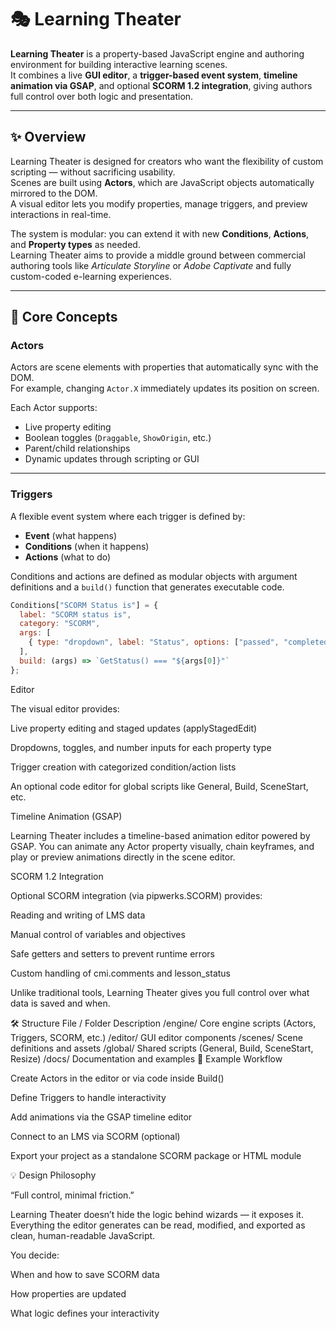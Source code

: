 # 🎭 Learning Theater

**Learning Theater** is a property-based JavaScript engine and authoring environment for building interactive learning scenes.  
It combines a live **GUI editor**, a **trigger-based event system**, **timeline animation via GSAP**, and optional **SCORM 1.2 integration**, giving authors full control over both logic and presentation.

---

## ✨ Overview

Learning Theater is designed for creators who want the flexibility of custom scripting — without sacrificing usability.  
Scenes are built using **Actors**, which are JavaScript objects automatically mirrored to the DOM.  
A visual editor lets you modify properties, manage triggers, and preview interactions in real-time.

The system is modular: you can extend it with new **Conditions**, **Actions**, and **Property types** as needed.  
Learning Theater aims to provide a middle ground between commercial authoring tools like *Articulate Storyline* or *Adobe Captivate* and fully custom-coded e-learning experiences.

---

## 🧩 Core Concepts

### **Actors**
Actors are scene elements with properties that automatically sync with the DOM.  
For example, changing `Actor.X` immediately updates its position on screen.

Each Actor supports:
- Live property editing
- Boolean toggles (`Draggable`, `ShowOrigin`, etc.)
- Parent/child relationships
- Dynamic updates through scripting or GUI

---

### **Triggers**
A flexible event system where each trigger is defined by:
- **Event** (what happens)
- **Conditions** (when it happens)
- **Actions** (what to do)

Conditions and actions are defined as modular objects with argument definitions and a `build()` function that generates executable code.

```js
Conditions["SCORM Status is"] = {
  label: "SCORM status is",
  category: "SCORM",
  args: [
    { type: "dropdown", label: "Status", options: ["passed", "completed", "failed"] }
  ],
  build: (args) => `GetStatus() === "${args[0]}"`
};
```

Editor

The visual editor provides:

Live property editing and staged updates (applyStagedEdit)

Dropdowns, toggles, and number inputs for each property type

Trigger creation with categorized condition/action lists

An optional code editor for global scripts like General, Build, SceneStart, etc.

Timeline Animation (GSAP)

Learning Theater includes a timeline-based animation editor powered by GSAP.
You can animate any Actor property visually, chain keyframes, and play or preview animations directly in the scene editor.

SCORM 1.2 Integration

Optional SCORM integration (via pipwerks.SCORM) provides:

Reading and writing of LMS data

Manual control of variables and objectives

Safe getters and setters to prevent runtime errors

Custom handling of cmi.comments and lesson_status

Unlike traditional tools, Learning Theater gives you full control over what data is saved and when.

🛠️ Structure
File / Folder	Description
/engine/	Core engine scripts (Actors, Triggers, SCORM, etc.)
/editor/	GUI editor components
/scenes/	Scene definitions and assets
/global/	Shared scripts (General, Build, SceneStart, Resize)
/docs/	Documentation and examples
🚀 Example Workflow

Create Actors in the editor or via code inside Build()

Define Triggers to handle interactivity

Add animations via the GSAP timeline editor

Connect to an LMS via SCORM (optional)

Export your project as a standalone SCORM package or HTML module

💡 Design Philosophy

“Full control, minimal friction.”

Learning Theater doesn’t hide the logic behind wizards — it exposes it.
Everything the editor generates can be read, modified, and exported as clean, human-readable JavaScript.

You decide:

When and how to save SCORM data

How properties are updated

What logic defines your interactivity
